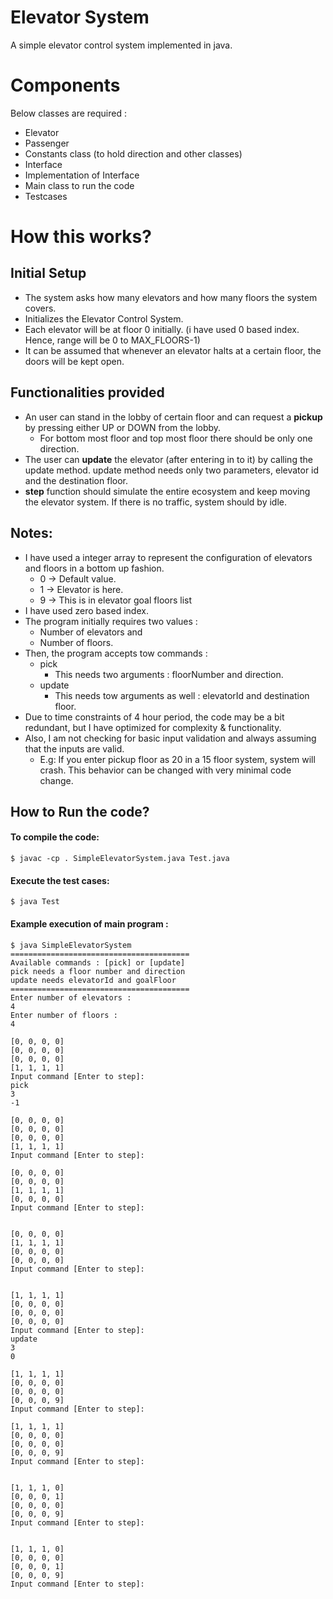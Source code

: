 # Elevator System
A simple elevator control system implemented in java.

# Components

Below classes are required :
* Elevator 
* Passenger 
* Constants class (to hold direction and other classes)
* Interface
* Implementation of Interface
* Main class to run the code
* Testcases

# How this works?

## Initial Setup

* The system asks how many elevators and how many floors the system covers.
* Initializes the Elevator Control System.
* Each elevator will be at floor 0 initially. (i have used 0 based index. Hence, range will be 0 to MAX_FLOORS-1)
* It can be assumed that whenever an elevator halts at a certain floor, the doors will be kept open.

## Functionalities provided
* An user can stand in the lobby of certain floor and can request a **pickup** by pressing either UP or DOWN from the lobby.
  * For bottom most floor and top most floor there should be only one direction.
* The user can **update** the elevator (after entering in to it) by calling the update method. update method needs only two parameters, elevator id and the destination floor.
* **step** function should simulate the entire ecosystem and keep moving the elevator system. If there is no traffic, system should by idle.

## Notes:

* I have used a integer array to represent the configuration of elevators and floors in a bottom up fashion.
	* 0 -> Default value.
	* 1 -> Elevator is here.
	* 9 -> This is in elevator goal floors list
* I have used zero based index.
* The program initially requires two values :
	* Number of elevators and
	* Number of floors.
* Then, the program accepts tow commands :
	* pick 
		* This needs two arguments : floorNumber and direction.
	* update
		* This needs tow arguments as well : elevatorId and destination floor.
* Due to time constraints of 4 hour period, the code may be a bit redundant, but I have optimized for complexity & functionality.
* Also, I am not checking for basic input validation and always assuming that the inputs are valid.
	* E.g: If you enter pickup floor as 20 in a 15 floor system, system will crash. This behavior can be changed with very minimal code change.

## How to Run the code?
	
#### To compile the code:

	$ javac -cp . SimpleElevatorSystem.java Test.java             

#### Execute the test cases:

	$ java Test             

#### Example execution of main program : 
	                                                              
	$ java SimpleElevatorSystem                                   
	========================================                      
	Available commands : [pick] or [update]                       
	pick needs a floor number and direction                       
	update needs elevatorId and goalFloor                         
	========================================                      
	Enter number of elevators :                                   
	4                                                             
	Enter number of floors :                                      
	4                                                             
	                                                              
	[0, 0, 0, 0]                                                  
	[0, 0, 0, 0]                                                  
	[0, 0, 0, 0]                                                  
	[1, 1, 1, 1]                                                  
	Input command [Enter to step]:                                
	pick                                                          
	3                                                             
	-1                                                            
	                                                              
	[0, 0, 0, 0]                                                  
	[0, 0, 0, 0]                                                  
	[0, 0, 0, 0]                                                  
	[1, 1, 1, 1]                                                  
	Input command [Enter to step]:                                
	                                                              
	[0, 0, 0, 0]                                                  
	[0, 0, 0, 0]                                                  
	[1, 1, 1, 1]                                                  
	[0, 0, 0, 0]                                                  
	Input command [Enter to step]:                                
	                                                              
	                                                              
	[0, 0, 0, 0]                                                  
	[1, 1, 1, 1]                                                  
	[0, 0, 0, 0]                                                  
	[0, 0, 0, 0]                                                  
	Input command [Enter to step]:                                
	                                                              
	                                                              
	[1, 1, 1, 1]                                                  
	[0, 0, 0, 0]                                                  
	[0, 0, 0, 0]                                                  
	[0, 0, 0, 0]                                                  
	Input command [Enter to step]:                                
	update                                                        
	3                                                             
	0                                                             
	                                                              
	[1, 1, 1, 1]                                                  
	[0, 0, 0, 0]                                                  
	[0, 0, 0, 0]                                                  
	[0, 0, 0, 9]                                                  
	Input command [Enter to step]:                                
	                                                              
	[1, 1, 1, 1]                                                  
	[0, 0, 0, 0]                                                  
	[0, 0, 0, 0]                                                  
	[0, 0, 0, 9]                                                  
	Input command [Enter to step]:                                
	                                                              
	                                                              
	[1, 1, 1, 0]                                                  
	[0, 0, 0, 1]                                                  
	[0, 0, 0, 0]                                                  
	[0, 0, 0, 9]                                                  
	Input command [Enter to step]:                                
	                                                              
	                                                              
	[1, 1, 1, 0]                                                  
	[0, 0, 0, 0]                                                  
	[0, 0, 0, 1]                                                  
	[0, 0, 0, 9]                                                  
	Input command [Enter to step]:                                
	                                                              






